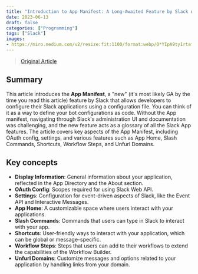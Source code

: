 ```yaml
---
title: "Introduction to App Manifest: A Long-Awaited Feature by Slack App Developers is Now in Beta"
date: 2023-06-13
draft: false
categories: ["Programming"]
tags: ["Slack"]
images:
- https://miro.medium.com/v2/resize:fit:1100/format:webp/0*YIpA9ty1rtafsCqa
---
```


> [Original Article](https://levelup.gitconnected.com/introduction-to-app-manifest-a-long-awaited-feature-by-slack-app-developers-is-now-in-beta-fe35e8f914ee)

## Summary

This article introduces the **App Manifest**, a "new" (it's most likely GA by the time you read this article) feature by Slack that allows developers to configure their Slack applications using a configuration file. You can think of it as a way to define your bot configurations as code. Without the App manifest, navigating through Slack's administration UI and documentation was challenging, and the new feature acts as a glossary of all the Slack App features. The article covers key aspects of the App Manifest, including OAuth config, settings, and various features such as App Home, Slash Commands, Shortcuts, Workflow Steps, and Unfurl Domains.

## Key concepts

*   **Display Information**: General information about your application, reflected in the App Directory and the About section.
*   **OAuth Config**: Scopes required for using Slack Web API.
*   **Settings**: Configuration for event-driven aspects of Slack, like the Event API and Interactive Messages.
*   **App Home**: A customizable space where users interact with your applications.
*   **Slash Commands**: Commands that users can type in Slack to interact with your app.
*   **Shortcuts**: User-friendly ways to interact with your application, which can be global or message-specific.
*   **Workflow Steps**: Steps that users can add to their workflows to extend the capabilities of the Workflow Builder.
*   **Unfurl Domains**: Customize messages and options related to your application by handling links from your domain.

